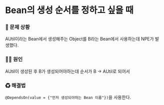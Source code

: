 # Bean의 생성 순서를 정하고 싶을 때

### 🐛 문제 상황

AUtil이라는 Bean에서 생성해주는 Object를 B라는 Bean에서 사용하는데 NPE가 발생했다.

### 🏴‍☠️ 원인

AUtil이 생성된 후 B가 생성되어야하는데 순서가 B -> AUtil로 되어서

### ♻ 해결법

`@DependsOn(value = {"먼저 생성되야하는 Bean 이름"})`을 사용한다.

